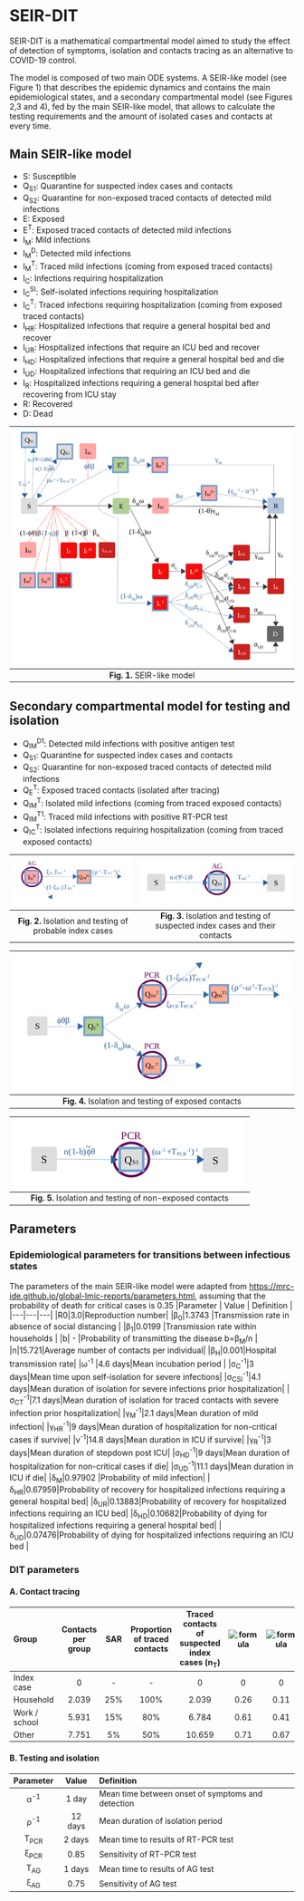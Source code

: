 # SEIR-DIT
SEIR-DIT is a mathematical compartmental model aimed to study the effect of detection of symptoms, isolation and contacts tracing as an alternative to COVID-19 control.

The model is composed of two main ODE systems. A SEIR-like model (see Figure 1) that describes the epidemic dynamics and contains the main epidemiological states, and a secondary compartmental model (see Figures 2,3 and 4), fed by the main SEIR-like model, that allows to calculate the testing requirements and the amount of isolated cases and contacts at every time. 

## Main SEIR-like model
<ul>
  <li>S: Susceptible</li>
  <li>Q<sub>S1</sub>: Quarantine for suspected index cases and contacts</li>
  <li>Q<sub>S2</sub>: Quarantine for non-exposed traced contacts of detected mild infections</li>
  <li>E: Exposed</li>
  <li>E<sup>T</sup>: Exposed traced contacts of  detected mild infections</li>
  <li>I<sub>M</sub>: Mild infections</li>
  <li>I<sub>M</sub><sup>D</sup>: Detected mild infections</li>
  <li>I<sub>M</sub><sup>T</sup>: Traced mild infections (coming from exposed traced contacts)</li>
  <li>I<sub>C</sub>: Infections requiring hospitalization</li>
  <li>I<sub>C</sub><sup>SI</sup>: Self-isolated infections requiring hospitalization</li>
  <li>I<sub>C</sub><sup>T</sup>: Traced infections requiring hospitalization (coming from exposed traced contacts) </li>
  <li>I<sub>HR</sub>: Hospitalized infections that require a general hospital bed and recover</li>
  <li>I<sub>UR</sub>: Hospitalized infections that require an ICU bed and recover</li>
  <li>I<sub>HD</sub>: Hospitalized infections that require a general hospital bed and die</li>
  <li>I<sub>UD</sub>: Hospitalized infections that requiring an ICU bed and die</li>
  <li>I<sub>R</sub>: Hospitalized infections requiring a general hospital bed after recovering from ICU stay</li>
  <li>R: Recovered</li>
  <li>D: Dead</li>
</ul>


|![Esquema](/IMG/SEIR-MODEL.png?raw=true)|
| :---:         | 
|**Fig. 1.** SEIR-like model|

## Secondary compartmental model for testing and isolation
<ul>
  <li>Q<sub>IM</sub><sup>D1</sup>: Detected mild infections with positive antigen test</li>
  <li>Q<sub>S1</sub>: Quarantine for suspected index cases and contacts</li>
  <li>Q<sub>S2</sub>: Quarantine for non-exposed traced contacts of detected mild infections</li>
  <li>Q<sub>E</sub><sup>T</sup>: Exposed traced contacts (isolated after tracing)</li>
  <li>Q<sub>IM</sub><sup>T</sup>: Isolated mild infections (coming from traced exposed contacts)</li>
  <li>Q<sub>IM</sub><sup>T1</sup>: Traced mild infections with positive RT-PCR test</li>
  <li>Q<sub>IC</sub><sup>T</sup>: Isolated infections requiring hospitalization (coming from traced exposed contacts)</li>
</ul>

| ![Esquema](/IMG/Quarantine-Probable.png?raw=true) | ![Esquema](/IMG/Quarantine-SuspectedAndContacts.png?raw=true) |
| :---:         |     :---:      | 
| **Fig. 2.** Isolation and testing of probable index cases | **Fig. 3.** Isolation and testing of suspected index cases and their contacts |

| ![Esquema](/IMG/Quarantine-Exposed.png?raw=true) |
| :---:         | 
| **Fig. 4.** Isolation and testing of exposed contacts |

|![Esquema](/IMG/Quarantine-NonExposed.png?raw=true)|
| :---:         |
|**Fig. 5.** Isolation and testing of non-exposed contacts |

## Parameters
### Epidemiological parameters for transitions between infectious states
The parameters of the main SEIR-like model were adapted from https://mrc-ide.github.io/global-lmic-reports/parameters.html, assuming that the probability of death for critical cases is 0.35
|Parameter | Value | Definition |
|---|---|---|
|R0|3.0|Reproduction number|
|β<sub>0</sub>|1.3743 |Transmission rate in absence of social distancing |
|β<sub>1</sub>|0.0199 |Transmission rate within households |
|b| - |Probability of transmitting the disease b=β<sub>M</sub>/n |
|n|15.721|Average number of contacts per individual|
|β<sub>H</sub>|0.001|Hospital transmission rate|
|ω<sup>-1</sup> |4.6 days|Mean incubation period |
|σ<sub>C</sub><sup>-1</sup>|3 days|Mean time upon self-isolation for severe infections|
|σ<sub>CSI</sub><sup>-1</sup>|4.1 days|Mean duration of isolation for severe infections prior hospitalization|
|σ<sub>CT</sub><sup>-1</sup>|7.1 days|Mean duration of isolation for traced contacts with severe infection prior hospitalization|
|γ<sub>M</sub><sup>-1</sup>|2.1 days|Mean duration of mild infection|
|γ<sub>HR</sub><sup>-1</sup>|9 days|Mean duration of hospitalization for non-critical cases if survive|
|ν<sup>-1</sup>|14.8 days|Mean duration in ICU if survive|
|γ<sub>R</sub><sup>-1</sup>|3 days|Mean duration of stepdown post ICU|
|σ<sub>HD</sub><sup>-1</sup>|9 days|Mean duration of hospitalization for non-critical cases if die|
|σ<sub>UD</sub><sup>-1</sup>|11.1 days|Mean duration in ICU if die|
|δ<sub>M</sub>|0.97902 |Probability of mild infection|
|δ<sub>HR</sub>|0.67959|Probability of recovery for hospitalized infections requiring a general hospital bed|
|δ<sub>UR</sub>|0.13883|Probability of recovery for hospitalized infections requiring an ICU bed|
|δ<sub>HD</sub>|0.10682|Probability of dying for hospitalized infections requiring a general hospital bed|
|δ<sub>UD</sub>|0.07476|Probability of dying for hospitalized infections requiring an ICU bed |

### DIT parameters 
#### A. Contact tracing

  |Group|Contacts per group|SAR|Proportion of traced contacts |Traced contacts of suspected index cases (n<sub>T</sub>)|![formula](https://render.githubusercontent.com/render/math?math=\Phi)|![formula](https://render.githubusercontent.com/render/math?math=\tilde\Phi)|
|:---|:---:|:---:|:---:|:---:|:---:|:---:|
|Index case|0|-|-|0|0|0|
|Household|2.039|25%|100%|2.039|0.26|0.11|
|Work / school|5.931|15%|80%|6.784|0.61|0.41|
|Other|7.751|5%|50%|10.659|0.71|0.67|

#### B. Testing and isolation
|Parameter|Value|Definition|
|:---:|:---:|:---|
|α<sup>-1</sup>|1 day|Mean time between onset of symptoms and detection|
|ρ<sup>-1</sup>|12 days|Mean duration of isolation period|
|T<sub>PCR</sub>|2 days|Mean time to results of RT-PCR test|
|ξ<sub>PCR</sub>|0.85|Sensitivity of RT-PCR test|
|T<sub>AG</sub>|1 days|Mean time to results of AG test|
|ξ<sub>AG</sub>|0.75|Sensitivity of AG test|
